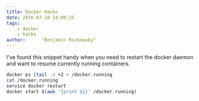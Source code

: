 ```yaml
---
title: Docker Hacks
date: 2016-07-18 14:09:25
tags:
    - docker
    - hacks
author:      "Benjamin Rizkowsky"
---
```


I've found this snippet handy when you need to restart the docker daemon and want to resume currently running containers.


``` bash
docker ps |tail -n +2 > /docker.running
cat /docker.running
service docker restart
docker start $(awk '{print $1}' /docker.running)
```

